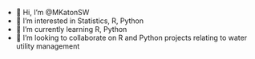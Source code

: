 - 👋 Hi, I’m @MKatonSW
- 👀 I’m interested in Statistics, R, Python
- 🌱 I’m currently learning R, Python
- 💞️ I’m looking to collaborate on R and Python projects relating to water utility management

<!---
MKatonSW/MKatonSW is a ✨ special ✨ repository because its `README.md` (this file) appears on your GitHub profile.
You can click the Preview link to take a look at your changes.
--->
